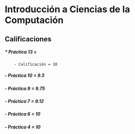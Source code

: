 # Introducción a Ciencias de la Computación
## Calificaciones
##### * Práctica 13 = 
		- Calificación = 10
##### - Práctica 10 = 9.5
##### - Práctica 9 = 9.75
##### - Práctica 7 = 9.12
##### - Práctica 6 = 10
##### - Práctica 4 = 10

